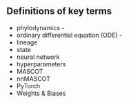 ## Definitions of key terms
* phylodynamics -
* ordinary differential equation (ODE) -
* lineage
* state
* neural network
* hyperparameters
* MASCOT
* nnMASCOT
* PyTorch
* Weights & Biases
